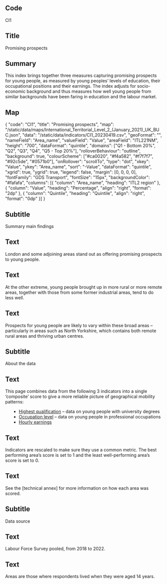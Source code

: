 ## Code
CI1

## Title
Promising prospects

## Summary
This index brings together three measures capturing promising prospects for young people, as measured by young peoples’ levels of education, their occupational positions and their earnings. The index adjusts for socio-economic background and thus measures how well young people from similar backgrounds have been faring in education and the labour market.

## Map
{ "code": "CI1", "title": "Promising prospects", "map": "/static/data/maps/International_Territorial_Level_2_(January_2021)_UK_BUC.json", "data": "/static/data/indicators/CI1_20230419.csv", "geoFormat": "", "nameField": "Area_name", "valueField": "Value", "areaField": "ITL221NM", "height": "700", "dataFormat": "quintile", "domains": ["Q1 - Bottom 20%", "Q2", "Q3", "Q4", "Q5 - Top 20%"], "rolloverBehaviour": "outline", "background": true, "colourScheme": ["#ca0020", "#f4a582", "#f7f7f7", "#92c5de", "#0571b0"], "onRollover": "scrollTo", "type": "dot", "xkey": "Value", "ykey": "Area_name", "sort": "-Value", "dataFormat": "quintile", "xgrid": true, "ygrid": true, "legend": false, "margin": [0, 0, 0, 0], "fontFamily": "GDS Transport", "fontSize": "15px", "backgroundColor": "#fafafa", "columns": [{ "column": "Area_name", "heading": "ITL2 region" }, { "column": "Value", "heading": "Percentage", "align": "right", "format": "2dp" }, { "column": "Quintile", "heading": "Quintile", "align": "right", "format": "0dp" }] }

## Subtitle
Summary main findings

## Text
London and some adjoining areas stand out as offering promising prospects to young people.

## Text
At the other extreme, young people brought up in more rural or more remote areas, together with those from some former industrial areas, tend to do less well. 

## Text
Prospects for young people are likely to vary within these broad areas – particularly in areas such as North Yorkshire, which contains both remote rural areas and thriving urban centres.

## Subtitle
About the data

## Text
This page combines data from the following 3 indicators into a single ‘composite’ score to give a more reliable picture of geographical mobility patterns:

<ul class="govuk-list" style="list-style-type: disc; margin-left: 20px;">
    <li><a href="/intermediate_outcomes/routes_into_work_(16_to_29_years)/highest_qualification" class="govuk-link">Highest qualification</a> – data on young people with university degrees</li>
    <li><a href="/intermediate_outcomes/composite_indices/promising_prospects" class="govuk-link">Occupation level</a> – data on young people in professional occupations</li>
    <li><a href="/intermediate_outcomes/work_in_early_adulthood_(25_to_29_years)/earnings" class="govuk-link">Hourly earnings</a></li>
</ul>

## Text
Indicators are rescaled to make sure they use a common metric. The best performing area’s score is set to 1 and the least well-performing area’s score is set to 0.

## Text
See the [technical annex] for more information on how each area was scored.

## Subtitle
Data source

## Text
Labour Force Survey pooled, from 2018 to 2022.

## Text
Areas are those where respondents lived when they were aged 14 years.
